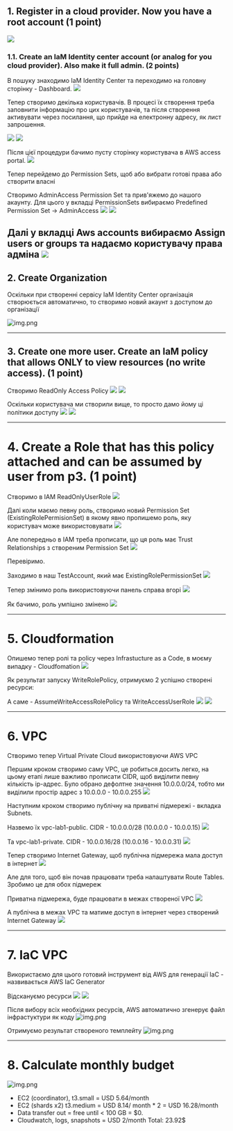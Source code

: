 ## 1. Register in a cloud provider. Now you have a root account (1 point)
![](screenshots/1-register.png)

### 1.1. Create an IaM Identity center account (or analog for you cloud provider). Also make it full admin. (2 points)

В пошуку знаходимо IaM Identity Center та переходимо на головну сторінку - Dashboard.
![](screenshots/1.1-iam-identity-dashboard.png)

Тепер створимо декілька користувачів.
В процесі їх створення треба заповнити інформацію про цих користувачів,
та після створення активувати через посилання, що прийде на електронну адресу, як лист запрошення.

![](screenshots/1.1-iam-create-user.png)
![](screenshots/1.1-create-user2.png)

Після цієї процедури бачимо пусту сторінку користувача в AWS access portal.
![](screenshots/1.1-aws-access-portal.png)

Тепер перейдемо до Permission Sets, щоб або вибрати готові права або створити власні

Створимо AdminAccess Permission Set та прив'яжемо до нашого акаунту.
Для цього у вкладці PermissionSets вибираємо Predefined Permission Set -> AdminAccess
![](screenshots/1.1-admin-permision-set.png)
![](screenshots/1.1-admin-permision-set2.png)

Далі у вкладці Aws accounts вибираємо Assign users or groups та надаємо користувачу права адміна
![](screenshots/1.1-account-admin-access.png)
---

## 2. Create Organization 
Оскільки при створенні сервісу IaM Identity Center організація створюється автоматично, 
то створимо новий акаунт з доступом до організації

![img.png](screenshots/2-create-organization.png)

---

## 3. Create one more user. Create an IaM policy that allows ONLY to view resources (no write access). (1 point)

Створимо ReadOnly Access Policy
![](screenshots/1.1-readonly-policy.png)
![](screenshots/1.1-readonly-policy2.png)

Оскільки користувача ми створили вище, то просто дамо йому ці політики доступу
![](screenshots/3-provision-readonly-policy.png)
![](screenshots/3-provision-readonly-policy2.png)


---

# 4. Create a Role that has this policy attached and can be assumed by user from p3. (1 point) 

Створимо в IAM ReadOnlyUserRole
![](screenshots/4-readonly-user-role.png)

Далі коли маємо певну роль, створимо новий Permission Set (ExistingRolePermisionSet) 
в якому явно пропишемо роль, яку користувач може використовувати
![](screenshots/4-assume-readonly-role.png)

Але попередньо в IAM треба прописати, що ця роль має Trust Relationships з створеним Permission Set
![](screenshots/4-trust-relationships.png)

Перевіримо.

Заходимо в наш TestAccount, який має ExistingRolePermissionSet
![](screenshots/4-existing-permission-signin.png)

Тепер змінимо роль використовуючи панель справа вгорі
![](screenshots/4-switch-user-role.png)

Як бачимо, роль умпішно змінено
![](screenshots/4-switch-role-result.png)

---

# 5. Cloudformation

Опишемо тепер ролі та policy через Infrastucture as a Code, в моєму випадку - Cloudfomation
![](screenshots/5-cloudformation-new.png)

Як результат запуску WriteRolePolicy, отримуємо 2 успішно створені ресурси:

А саме - AssumeWriteAccessRolePolicy та WriteAccessUserRole
![](screenshots/5-cloudformation-job-result.png)
![](screenshots/5-cloudformation-resources.png)

---

# 6. VPC

Створимо тепер Virtual Private Cloud використовуючи AWS VPC

Першим кроком створимо саму VPC, це робиться досить легко, 
на цьому етапі лише важливо прописати CIDR, щоб виділити певну кількість ip-адрес.
Було обрано дефолтне значення 10.0.0.0/24, тобто ми виділили простір адрес з 10.0.0.0 - 10.0.0.255 
![](screenshots/6-create-vpc.png)


Наступним кроком створимо публічну на приватні підмережі - вкладка Subnets. 

Назвемо їх vpc-lab1-public. CIDR - 10.0.0.0/28 (10.0.0.0 - 10.0.0.15)
![](screenshots/6-vpc-public.png)

Та vpc-lab1-private. CIDR - 10.0.0.16/28 (10.0.0.16 - 10.0.0.31)
![](screenshots/6-vpc-private.png)

Тепер створимо Internet Gateway, щоб публічна підмережа мала доступ в інтернет
![](screenshots/6-igw.png)

Але для того, щоб він почав працювати треба налаштувати Route Tables. Зробимо це для обох підмереж

Приватна підмережа, буде працювати в межах створеної VPC
![](screenshots/6-vpc-private-rtb.png)

А публічна в межах VPC та матиме доступ в інтернет через створений Internet Gateway
![](screenshots/6-vpc-public-rtb.png)

---

# 7. IaC VPC

Використаємо для цього готовий інструмент від AWS для генерації IaC - назвивається AWS IaC Generator

Відскануємо ресурси
![](screenshots/7-iac-scan-resources-0.png)
![](screenshots/7-iac-scan-resources.png)

Після вибору всіх необхідних ресурсів, AWS автоматично згенерує файл інфрастуктури як коду
![img.png](screenshots/7-iac-select-resources.png)

Отримуємо результат створеного темплейту
![img.png](screenshots/7-iac-generate-result.png)

---

# 8. Calculate monthly budget
![img.png](screenshots/8-prices.png)

- EC2 (coordinator), t3.small = USD 5.64/month
- EC2 (shards x2) t3.medium = USD 8.14/ month * 2 = USD 16.28/month
- Data transfer out = free until < 100 GB = $0.
- Cloudwatch, logs, snapshots = USD 2/month
Total: 23.92$
